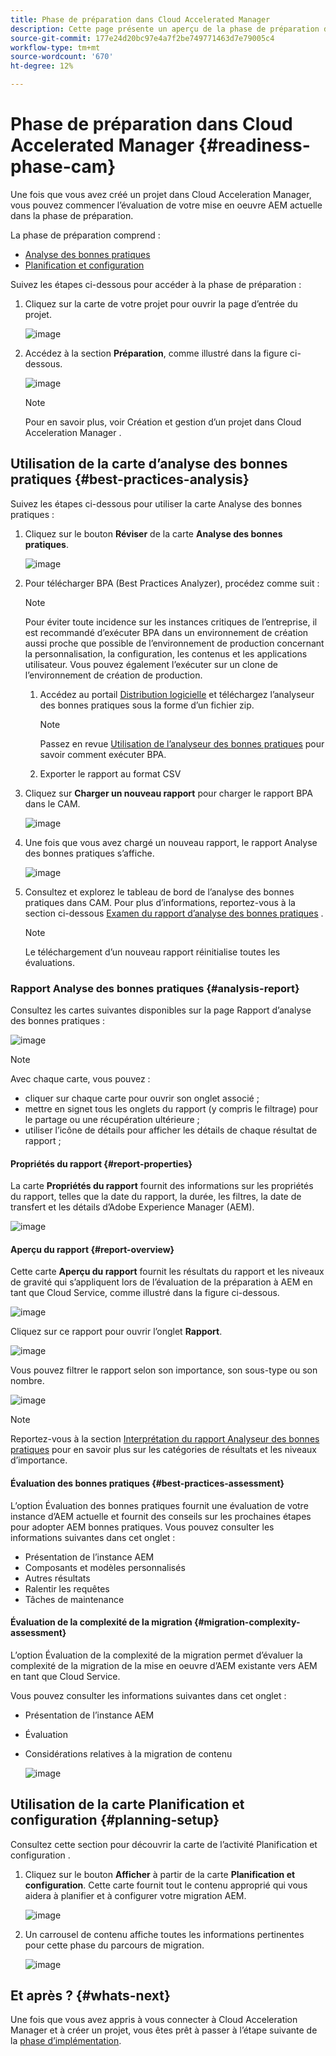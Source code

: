 ```yaml
---
title: Phase de préparation dans Cloud Accelerated Manager
description: Cette page présente un aperçu de la phase de préparation de Cloud Acceleration Manager.
source-git-commit: 177e24d20bc97e4a7f2be749771463d7e79005c4
workflow-type: tm+mt
source-wordcount: '670'
ht-degree: 12%

---
```



# Phase de préparation dans Cloud Accelerated Manager {#readiness-phase-cam}

Une fois que vous avez créé un projet dans Cloud Acceleration Manager, vous pouvez commencer l’évaluation de votre mise en oeuvre AEM actuelle dans la phase de préparation.

La phase de préparation comprend :

* [Analyse des bonnes pratiques](#best-practices-analysis)
* [Planification et configuration](#planning-setup)

Suivez les étapes ci-dessous pour accéder à la phase de préparation :

1. Cliquez sur la carte de votre projet pour ouvrir la page d’entrée du projet.

   ![image](/help/move-to-cloud-service/cloud-acceleration-manager/assets/cam-landing1.png)

1. Accédez à la section **Préparation**, comme illustré dans la figure ci-dessous.

   ![image](/help/move-to-cloud-service/cloud-acceleration-manager/assets/readiness-1.png)

   >[!NOTE]
   >Pour en savoir plus, voir Création et gestion d’un projet dans Cloud Acceleration Manager .

## Utilisation de la carte d’analyse des bonnes pratiques {#best-practices-analysis}

Suivez les étapes ci-dessous pour utiliser la carte Analyse des bonnes pratiques :

1. Cliquez sur le bouton **Réviser** de la carte **Analyse des bonnes pratiques**.

   ![image](/help/move-to-cloud-service/cloud-acceleration-manager/assets/readiness-2.png)

1. Pour télécharger BPA (Best Practices Analyzer), procédez comme suit :

   >[!NOTE]
   >Pour éviter toute incidence sur les instances critiques de l’entreprise, il est recommandé d’exécuter BPA dans un environnement de création aussi proche que possible de l’environnement de production concernant la personnalisation, la configuration, les contenus et les applications utilisateur. Vous pouvez également l’exécuter sur un clone de l’environnement de création de production.

   1. Accédez au portail [Distribution logicielle](https://experience.adobe.com/#/downloads/content/software-distribution/en/aemcloud.html) et téléchargez l’analyseur des bonnes pratiques sous la forme d’un fichier zip.

      >[!NOTE]
      >Passez en revue [Utilisation de l’analyseur des bonnes pratiques](https://experienceleague.adobe.com/docs/experience-manager-cloud-service/moving/cloud-migration/best-practices-analyzer/using-best-practices-analyzer.html?lang=en#imp-considerations) pour savoir comment exécuter BPA.

   1. Exporter le rapport au format CSV

1. Cliquez sur **Charger un nouveau rapport** pour charger le rapport BPA dans le CAM.

   ![image](/help/move-to-cloud-service/cloud-acceleration-manager/assets/readiness-3.png)

1. Une fois que vous avez chargé un nouveau rapport, le rapport Analyse des bonnes pratiques s’affiche.

   ![image](/help/move-to-cloud-service/cloud-acceleration-manager/assets/cam-bpareport.png)

1. Consultez et explorez le tableau de bord de l’analyse des bonnes pratiques dans CAM. Pour plus d’informations, reportez-vous à la section ci-dessous [Examen du rapport d’analyse des bonnes pratiques](#analysis-report) .

   >[!NOTE]
   >Le téléchargement d’un nouveau rapport réinitialise toutes les évaluations.

### Rapport Analyse des bonnes pratiques {#analysis-report}

Consultez les cartes suivantes disponibles sur la page Rapport d’analyse des bonnes pratiques :

![image](/help/move-to-cloud-service/cloud-acceleration-manager/assets/cam-bpareport.png)

>[!NOTE]
> Avec chaque carte, vous pouvez :
>* cliquer sur chaque carte pour ouvrir son onglet associé ;
>* mettre en signet tous les onglets du rapport (y compris le filtrage) pour le partage ou une récupération ultérieure ;
>* utiliser l’icône de détails pour afficher les détails de chaque résultat de rapport ;


#### Propriétés du rapport {#report-properties}

La carte **Propriétés du rapport** fournit des informations sur les propriétés du rapport, telles que la date du rapport, la durée, les filtres, la date de transfert et les détails d’Adobe Experience Manager (AEM).

![image](/help/move-to-cloud-service/cloud-acceleration-manager/assets/report-properties.png)

#### Aperçu du rapport {#report-overview}

Cette carte **Aperçu du rapport** fournit les résultats du rapport et les niveaux de gravité qui s’appliquent lors de l’évaluation de la préparation à AEM en tant que Cloud Service, comme illustré dans la figure ci-dessous.

![image](/help/move-to-cloud-service/cloud-acceleration-manager/assets/report-overview.png)

Cliquez sur ce rapport pour ouvrir l’onglet **Rapport**.

![image](/help/move-to-cloud-service/cloud-acceleration-manager/assets/report-overview2.png)

Vous pouvez filtrer le rapport selon son importance, son sous-type ou son nombre.

![image](/help/move-to-cloud-service/cloud-acceleration-manager/assets/report-overview3.png)

>[!NOTE]
>Reportez-vous à la section [Interprétation du rapport Analyseur des bonnes pratiques](https://experienceleague.adobe.com/docs/experience-manager-cloud-service/moving/cloud-migration/best-practices-analyzer/using-best-practices-analyzer.html?lang=en) pour en savoir plus sur les catégories de résultats et les niveaux d’importance.

#### Évaluation des bonnes pratiques {#best-practices-assessment}

L’option Évaluation des bonnes pratiques fournit une évaluation de votre instance d’AEM actuelle et fournit des conseils sur les prochaines étapes pour adopter AEM bonnes pratiques. Vous pouvez consulter les informations suivantes dans cet onglet :

* Présentation de l’instance AEM
* Composants et modèles personnalisés
* Autres résultats
* Ralentir les requêtes
* Tâches de maintenance

#### Évaluation de la complexité de la migration {#migration-complexity-assessment}

L’option Évaluation de la complexité de la migration permet d’évaluer la complexité de la migration de la mise en oeuvre d’AEM existante vers AEM en tant que Cloud Service.

Vous pouvez consulter les informations suivantes dans cet onglet :

* Présentation de l’instance AEM
* Évaluation
* Considérations relatives à la migration de contenu

   ![image](/help/move-to-cloud-service/cloud-acceleration-manager/assets/migration-complexity-1.png)

## Utilisation de la carte Planification et configuration {#planning-setup}

Consultez cette section pour découvrir la carte de l’activité Planification et configuration .

1. Cliquez sur le bouton **Afficher** à partir de la carte **Planification et configuration**. Cette carte fournit tout le contenu approprié qui vous aidera à planifier et à configurer votre migration AEM.

   ![image](/help/move-to-cloud-service/cloud-acceleration-manager/assets/readiness-view.png)

1. Un carrousel de contenu affiche toutes les informations pertinentes pour cette phase du parcours de migration.

   ![image](/help/move-to-cloud-service/cloud-acceleration-manager/assets/readiness-5-planning.png)

## Et après ? {#whats-next}

Une fois que vous avez appris à vous connecter à Cloud Acceleration Manager et à créer un projet, vous êtes prêt à passer à l’étape suivante de la [phase d’implémentation](https://experienceleague.adobe.com/docs/experience-manager-cloud-service/moving/cloud-acceleration-manager/using-cam/cam-implementation-phase.html?lang=en).
